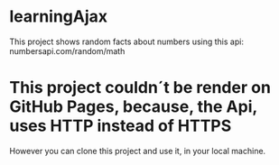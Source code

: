 # learningAjax
This project shows random facts about numbers using this api: numbersapi.com/random/math
# This project couldn´t be render on GitHub Pages, because, the Api, uses HTTP instead of HTTPS
However you can clone this project and use it, in your local machine.
